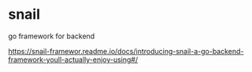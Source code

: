 # snail
go framework for backend

https://snail-framewor.readme.io/docs/introducing-snail-a-go-backend-framework-youll-actually-enjoy-using#/
